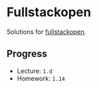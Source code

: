 # Fullstackopen
Solutions for [fullstackopen](https://fullstackopen.com/en/).

## Progress
- Lecture: `1.d`
- Homework: `1.14`
